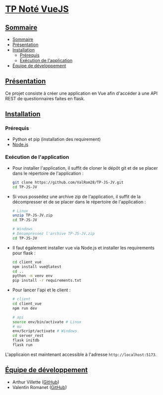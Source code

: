 # <u>TP Noté VueJS</u>

## <u>Sommaire</u>

- [Sommaire](#sommaire)
- [Présentation](#présentation)
- [Installation](#installation)
  - [Prérequis](#prérequis)
  - [Exécution de l'application](#exécution-de-lapplication)
- [Équipe de développement](#équipe-de-développement)

## <u>Présentation</u>

Ce projet consiste à créer une application en Vue afin d'accéder à une API REST de questionnaires faites en flask.

## <u>Installation</u>

### Prérequis

- Python et pip (installation des requirement)
- [Node.js](https://nodejs.org/en)

### Exécution de l'application

- Pour installer l'application, il suffit de cloner le dépôt git et de se placer dans le répertoire de l'application :

    ```bash
    git clone https://github.com/ValRom28/TP-JS-JV.git
    cd TP-JS-JV
    ```

- Si vous possédez une archive zip de l'application, il suffit de la décompresser et de se placer dans le répertoire de l'application :

    ```bash
    # Linux
    unzip TP-JS-JV.zip
    cd TP-JS-JV

    # Windows
    # Décompressez l'archive TP-JS-JV.zip
    cd TP-JS-JV
    ```

- Il faut également installer vue via Node.js et installer les requirements pour flask :

    ```bash
    cd client_vue
    npm install vue@latest
    cd ..
    python -m venv env
    pip install -r requirements.txt
    ```

- Pour lancer l'api et le client :

    ```bash
    # client
    cd client_vue
    npm run dev

    # api
    source env/bin/activate # Linux
    # ou
    env/Script/activate # Windows
    cd server_rest
    flask initdb
    flask run
    ```

L'applicaion est maintenant accessible à l'adresse `http://localhost:5173`.

## <u>Équipe de développement</u>

- Arthur Villette ([GitHub](https://github.com/ArthurVillette))
- Valentin Romanet ([GitHub](https://github.com/ValRom28))